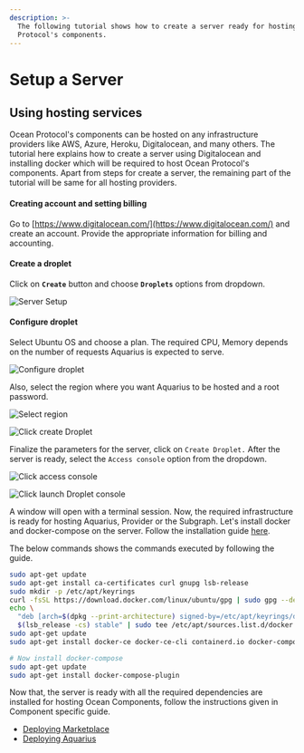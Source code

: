 ```yaml
---
description: >-
  The following tutorial shows how to create a server ready for hosting Ocean
  Protocol's components.
---
```


# Setup a Server

## **Using hosting services**

Ocean Protocol's components can be hosted on any infrastructure providers like AWS, Azure, Heroku, Digitalocean, and many others. The tutorial here explains how to create a server using Digitalocean and installing docker which will be required to host Ocean Protocol's components. Apart from steps for create a server, the remaining part of the tutorial will be same for all hosting providers.

#### Creating account and setting billing

Go to [https://www.digitalocean.com/](https://www.digitalocean.com/) and create an account. Provide the appropriate information for billing and accounting.

#### Create a droplet

Click on **`Create`** button and choose **`Droplets`** options from dropdown.

![Server Setup](../../.gitbook/assets/server-setup/image.png)

#### Configure droplet

Select Ubuntu OS and choose a plan. The required CPU, Memory depends on the number of requests Aquarius is expected to serve.

![Configure droplet](<../../.gitbook/assets/server-setup/image (8).png>)

Also, select the region where you want Aquarius to be hosted and a root password.

![Select region](<../../.gitbook/assets/server-setup/image (10).png>)

![Click create Droplet](<../../.gitbook/assets/server-setup/image (7).png>)

Finalize the parameters for the server, click on `Create Droplet.` After the server is ready, select the `Access console` option from the dropdown.

![Click access console](<../../.gitbook/assets/server-setup/image (3).png>)

![Click launch Droplet console](<../../.gitbook/assets/image (9).png>)

A window will open with a terminal session. Now, the required infrastructure is ready for hosting Aquarius, Provider or the Subgraph. Let's install docker and docker-compose on the server. Follow the installation guide [here](https://docs.docker.com/engine/install/ubuntu/).

The below commands shows the commands executed by following the guide.

```bash
sudo apt-get update
sudo apt-get install ca-certificates curl gnupg lsb-release
sudo mkdir -p /etc/apt/keyrings
curl -fsSL https://download.docker.com/linux/ubuntu/gpg | sudo gpg --dearmor -o /etc/apt/keyrings/docker.gpg
echo \
  "deb [arch=$(dpkg --print-architecture) signed-by=/etc/apt/keyrings/docker.gpg] https://download.docker.com/linux/ubuntu \
  $(lsb_release -cs) stable" | sudo tee /etc/apt/sources.list.d/docker.list > /dev/null
sudo apt-get update
sudo apt-get install docker-ce docker-ce-cli containerd.io docker-compose-plugin

# Now install docker-compose
sudo apt-get update
sudo apt-get install docker-compose-plugin
```

Now that, the server is ready with all the required dependencies are installed for hosting Ocean Components, follow the instructions given in Component specific guide.

- [Deploying Marketplace](deploying-marketplace.md)
- [Deploying Aquarius](deploying-aquarius.md)
